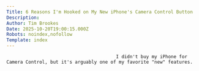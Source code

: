 ```yaml
---
Title: 6 Reasons I'm Hooked on My New iPhone's Camera Control Button
Description: 
Author: Tim Brookes
Date: 2025-10-20T19:00:15.000Z
Robots: noindex,nofollow
Template: index
---
```


                                            I didn't buy my iPhone for Camera Control, but it's arguably one of my favorite "new" features.
                                        